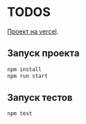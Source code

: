 # TODOS

[Проект на vercel](https://to-do-mindbox.vercel.app/).

## Запуск проекта

```bash
npm install
npm run start
```

## Запуск тестов

```bash
npm test
```
